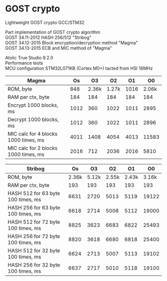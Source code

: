 # GOST crypto
Lightweight GOST crypto GCC/STM32

Part implementation of GOST crypto algorithm  
GOST 34.11-2012 HASH 256/512 "Stribog"  
GOST 34.12-2015 Block encryption/decryption method "Magma"  
GOST 34.13-2015 ECB and MIC method of "Magma"  

Atolic True Studio 9.2.0  
Performance tests  
MCU configuration STM32L071KB (Cortex M0+) tacted from HSI 16MHz  

| Magma									|	Os		|	O3		|	O2	 	|	O1		|	O0		|
|---------------------------------------|-----------|-----------|-----------|-----------|-----------|
| ROM, byte								|	848		|	2.36k	|	1.27k	|	1016	|	2.06k	|
| RAM per ctx, byte						|	184		|	184		|	184		|	184		|	184		|
| Encrypt 1000 blocks, ms				|	1012	|	360		|	1022	|	1011	|	2895	|
| Decrypt 1000 blocks, ms				|	1012	|	360		|	1022	|	1011	|	2896	|
| MIC calc for 4 blocks 1000 times, ms	|	4011	|	1408	|	4054	|	4013	|	11583	|
| MIC calc for 2 blocks 1000 times, ms	|	2016	|	712		|	2036	|	2016	|	5810	|

| Stribog								|	Os		|	O3		|	O2	 	|	O1		|	O0		|
|---------------------------------------|-----------|-----------|-----------|-----------|-----------|  
| ROM, byte								|	2.36k	|	5.12k	|	2.55k	|	2.43k	|	3.16k	|
| RAM per ctx, byte						|	193		|	193		|	193		|	193		|	193		| 
| HASH 512 for 63 byte 100 times, ms	|	6631	|	2720	|	5013	|	5119	|	19122	|
| HASH 256 for 63 byte 100 times, ms	|	6618	|	2714	|	5008	|	5112	|	19000	|
| HASH 512 for 72 byte 100 times, ms	|	8825	|	3623	|	6683	|	6822	|	25493	|
| HASH 256 for 72 byte 100 times, ms	|	8820	|	3618	|	6680	|	6818	|	25400	|
| HASH 512 for 32 byte 100 times, ms	|	6624	|	2713	|	5007	|	5113	|	19102	|
| HASH 256 for 32 byte 100 times, ms	|	6637	|	2717	|	5010	|	5118	|	19100	|

